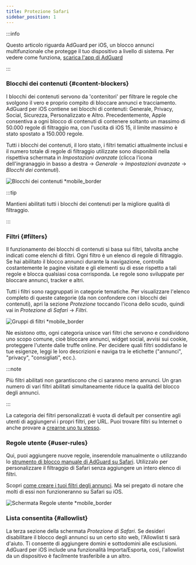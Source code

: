 ```yaml
---
title: Protezione Safari
sidebar_position: 1
---
```


:::info

Questo articolo riguarda AdGuard per iOS, un blocco annunci multifunzionale che protegge il tuo dispositivo a livello di sistema. Per vedere come funziona, [scarica l'app di AdGuard](https://agrd.io/download-kb-adblock)

:::

### Blocchi dei contenuti {#content-blockers}

I blocchi dei contenuti servono da 'contenitori' per filtrare le regole che svolgono il vero e proprio compito di bloccare annunci e tracciamento. AdGuard per iOS contiene sei blocchi di contenuti: Generale, Privacy, Social, Sicurezza, Personalizzato e Altro. Precedentemente, Apple consentiva a ogni blocco di contenuti di contenere soltanto un massimo di 50.000 regole di filtraggio ma, con l'uscita di iOS 15, il limite massimo è stato spostato a 150.000 regole.

Tutti i blocchi dei contenuti, il loro stato, i filtri tematici attualmente inclusi e il numero totale di regole di filtraggio utilizzate sono disponibili nella rispettiva schermata in _Impostazioni avanzate_ (clicca l'icona dell'ingranaggio in basso a destra → _Generale_ → _Impostazioni avanzate_ → _Blocchi dei contenuti_).

![Blocchi dei contenuti \*mobile\_border](https://cdn.adtidy.org/public/Adguard/kb/iOS/features/content_blockers_en.jpeg)

:::tip

Mantieni abilitati tutti i blocchi dei contenuti per la migliore qualità di filtraggio.

:::

### Filtri {#filters}

Il funzionamento dei blocchi di contenuti si basa sui filtri, talvolta anche indicati come elenchi di filtri. Ogni filtro è un elenco di regole di filtraggio. Se hai abilitato il blocco annunci durante la navigazione, controlla costantemente le pagine visitate e gli elementi su di esse rispetto a tali regole e blocca qualsiasi cosa corrisponda. Le regole sono sviluppate per bloccare annunci, tracker e altri.

Tutti i filtri sono raggruppati in categorie tematiche. Per visualizzare l'elenco completo di queste categorie (da non confondere con i blocchi dei contenuti), apri la sezione _Protezione_ toccando l'icona dello scudo, quindi vai in _Protezione di Safari_ → _Filtri_.

![Gruppi di filtri \*mobile\_border](https://cdn.adtidy.org/public/Adguard/kb/iOS/features/filters_group_en.jpeg)

Ne esistono otto, ogni categoria unisce vari filtri che servono e condividono uno scopo comune, cioè bloccare annunci, widget social, avvisi sui cookie, proteggere l'utente dalle truffe online. Per decidere quali filtri soddisfano le tue esigenze, leggi le loro descrizioni e naviga tra le etichette ("annunci", "privacy", "consigliati", ecc.).

:::note

Più filtri abilitati non garantiscono che ci saranno meno annunci. Un gran numero di vari filtri abilitati simultaneamente riduce la qualità del blocco degli annunci.

:::

La categoria dei filtri personalizzati è vuota di default per consentire agli utenti di aggiungervi i propri filtri, per URL. Puoi trovare filtri su Internet o anche provare a [crearne uno tu stesso](/general/ad-filtering/create-own-filters).

### Regole utente {#user-rules}

Qui, puoi aggiungere nuove regole, inserendole manualmente o utilizzando lo [strumento di blocco manuale di AdGuard su Safari](#assistant). Utilizzalo per personalizzare il filtraggio di Safari senza aggiungere un intero elenco di filtri.

Scopri [come creare i tuoi filtri degli annunci](/general/ad-filtering/create-own-filters). Ma sei pregato di notare che molti di essi non funzioneranno su Safari su iOS.

![Schermata Regole utente \*mobile\_border](https://cdn.adtidy.org/public/Adguard/kb/iOS/features/user_rules_en.jpeg)

### Lista consentita {#allowlist}

La terza sezione della schermata _Protezione di Safari_. Se desideri disabilitare il blocco degli annunci su un certo sito web, l'Allowlist ti sarà d'aiuto. Ti consente di aggiungere domini e sottodomini alle esclusioni. AdGuard per iOS include una funzionalità Importa/Esporta, così, l'allowlist da un dispositivo è facilmente trasferibile a un altro.

